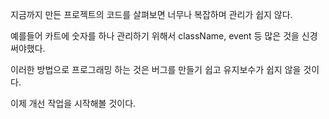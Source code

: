 지금까지 만든 프로젝트의 코드를 살펴보면 너무나 복잡하며 관리가 쉽지 않다.

예를들어 카트에 숫자를 하나 관리하기 위해서 className, event 등 많은 것을 신경써야했다.

이러한 방법으로 프로그래밍 하는 것은 버그를 만들기 쉽고 유지보수가 쉽지 않을 것이다.

이제 개선 작업을 시작해볼 것이다.

